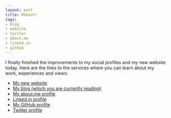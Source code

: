```yaml
---
layout: post
title: Reboot!
tags:
- blog
- website
- twitter
- about.me
- linked.in
- github
---
```

I finally finished the improvements to my social profiles and my new website
today. Here are the links to the services where you can learn about my work,
experiences and views:

* [My new website](http://www.dennis-schneider.com)
* [My blog (which you are currently reading)](http://blog.dennis-schneider.com)
* [My about.me profile](http://about.me/dennisschneider)
* [Linked.in profile](http://www.linkedin.com/pub/dennis-schneider/32/650/837)
* [My GitHub profile](http://www.github.com/dschneider)
* [Twitter profile](http://www.twitter.com/d_aedalus)

